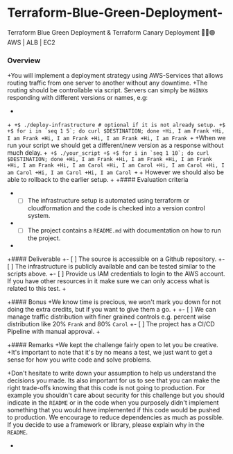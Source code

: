 # Terraform-Blue-Green-Deployment-
 Terraform Blue Green Deployment &amp; Terraform Canary Deployment 🔵🐣🟢 AWS | ALB | EC2 

### Overview
+You will implement a deployment strategy using AWS-Services that allows routing traffic from one server to another without any downtime.
+The routing should be controllable via script. Servers can simply be `NGINX`s responding with different versions or names, e.g:

+
+```
+$ ./deploy-infrastructure # optional if it is not already setup.
+$
+$ for i in `seq 1 5`; do curl $DESTINATION; done
+Hi, I am Frank
+Hi, I am Frank
+Hi, I am Frank
+Hi, I am Frank
+Hi, I am Frank
+```
+When we run your script we should get a different/new version as a response without much delay.
+```
+$ ./your_script
+$
+$ for i in `seq 1 10`; do curl $DESTINATION; done
+Hi, I am Frank
+Hi, I am Frank
+Hi, I am Frank
+Hi, I am Frank
+Hi, I am Carol
+Hi, I am Carol
+Hi, I am Carol
+Hi, I am Carol
+Hi, I am Carol
+Hi, I am Carol
+```
+
However we should also be able to rollback to the earlier setup.
+
+#### Evaluation criteria
+ - [ ] The infrastructure setup is automated using terraform or cloudformation and the code is checked into a version control system.
+ - [ ] The project contains a `README.md` with documentation on how to run the project.
+
+#### Deliverable
+- [ ] The source is accessible on a Github repository.
+- [ ] The infrastructure is publicly available and can be tested similar to the scripts above.
+- [ ] Provide us IAM credentials to login to the AWS account. If you have other resources in it make sure we can only access what is related to this test.
+

+#### Bonus
+We know time is precious, we won't mark you down for not doing the extra credits, but if you want to give them a go.
+
+- [ ] We can manage traffic distribution with finer grained controls e.g. percent wise distribution like 20% `Frank` and 80% `Carol`
+- [ ] The project has a CI/CD Pipeline with manual approval.
+

+#### Remarks
+We kept the challenge fairly open to let you be creative.
+It's important to note that it's by no means a test, we just want to get a sense for how you write code and solve problems.

+Don't hesitate to write down your assumption to help us understand the decisions you made.  Its also important for us to see that you can make the right trade-offs knowing that this code is not going to production. For example you shouldn't care about security for this challenge but you should indicate in the `README` or in the code when you purposely didn't implement something that you would have implemented if this code would be pushed to production. We encourage to reduce dependencies as much as possible. If you decide to use a framework or library, please explain why in the `README`.

+
